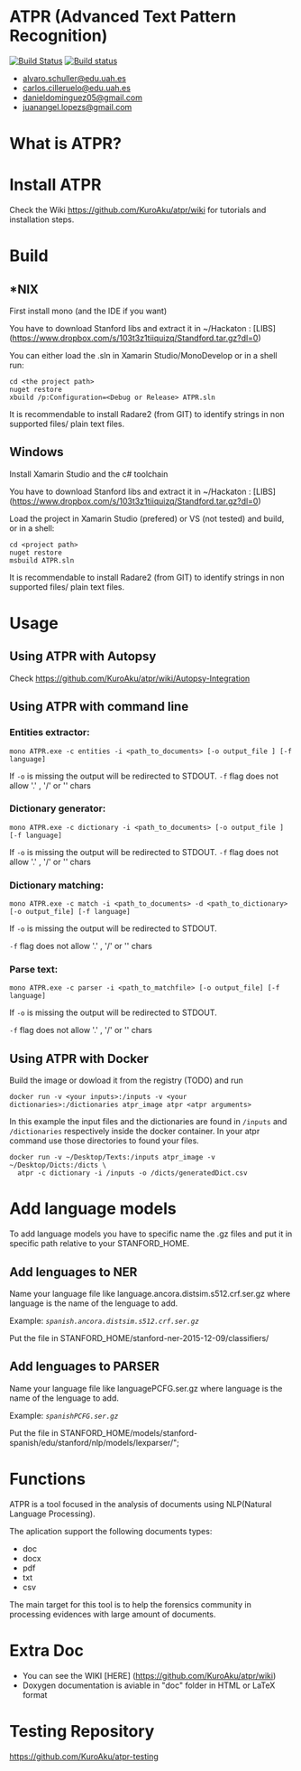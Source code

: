 # ATPR (Advanced Text Pattern Recognition)

[![Build Status](https://travis-ci.org/KuroAku/atpr.svg?branch=master)](https://travis-ci.org/KuroAku/atpr)
[![Build status](https://ci.appveyor.com/api/projects/status/64836q07f261hoti?svg=true)](https://ci.appveyor.com/project/KuroAku/atpr)

* alvaro.schuller@edu.uah.es
* carlos.cilleruelo@edu.uah.es
* danieldominguez05@gmail.com
* juanangel.lopezs@gmail.com

# What is ATPR?

# Install ATPR
Check the Wiki https://github.com/KuroAku/atpr/wiki for tutorials and installation steps. 

# Build
## *NIX
First install mono (and the IDE if you want)

You have to download Stanford libs and extract it in ~/Hackaton : [LIBS] (https://www.dropbox.com/s/103t3z1tiiquizq/Standford.tar.gz?dl=0)


You can either load the .sln in Xamarin Studio/MonoDevelop or in a shell run:

    cd <the project path>
    nuget restore
    xbuild /p:Configuration=<Debug or Release> ATPR.sln

It is recommendable to install Radare2 (from GIT) to identify strings in non supported files/ plain text files.
    
## Windows
Install Xamarin Studio and the c# toolchain

You have to download Stanford libs and extract it in ~/Hackaton : [LIBS] (https://www.dropbox.com/s/103t3z1tiiquizq/Standford.tar.gz?dl=0)

Load the project in Xamarin Studio (prefered) or VS (not tested) and build, or in a shell:

    cd <project path>
    nuget restore
    msbuild ATPR.sln

It is recommendable to install Radare2 (from GIT) to identify strings in non supported files/ plain text files.
    
# Usage
## Using ATPR with Autopsy
Check https://github.com/KuroAku/atpr/wiki/Autopsy-Integration

## Using ATPR with command line

### Entities extractor:

    mono ATPR.exe -c entities -i <path_to_documents> [-o output_file ] [-f language]

If `-o` is missing the output will be redirected to STDOUT.
`-f` flag does not allow  '.' , '/' or '\' chars

### Dictionary generator:

    mono ATPR.exe -c dictionary -i <path_to_documents> [-o output_file ] [-f language]

If `-o` is missing the output will be redirected to STDOUT.
`-f` flag does not allow  '.' , '/' or '\' chars

### Dictionary matching:

    mono ATPR.exe -c match -i <path_to_documents> -d <path_to_dictionary> [-o output_file] [-f language]
    
If `-o` is missing the output will be redirected to STDOUT.

`-f` flag does not allow  '.' , '/' or '\' chars

### Parse text:

    mono ATPR.exe -c parser -i <path_to_matchfile> [-o output_file] [-f language]
    
If `-o` is missing the output will be redirected to STDOUT.

`-f` flag does not allow  '.' , '/' or '\' chars

## Using ATPR with Docker

Build the image or dowload it from the registry (TODO) and run

    docker run -v <your inputs>:/inputs -v <your dictionaries>:/dictionaries atpr_image atpr <atpr arguments>
    
In this example the input files and the dictionaries are found in `/inputs` and `/dictionaries` respectively inside the docker container. In your atpr command use those directories to found your files.

    docker run -v ~/Desktop/Texts:/inputs atpr_image -v ~/Desktop/Dicts:/dicts \
      atpr -c dictionary -i /inputs -o /dicts/generatedDict.csv
      
# Add language models

To add language models you have to specific name the .gz files and put it in specific path relative to your STANFORD_HOME.

## Add lenguages to NER
Name your language file like language.ancora.distsim.s512.crf.ser.gz where language is the name of the lenguage to add.

Example:
_`spanish.ancora.distsim.s512.crf.ser.gz`_

Put the file in  STANFORD_HOME/stanford-ner-2015-12-09/classifiers/

## Add lenguages to PARSER
Name your language file like languagePCFG.ser.gz where language is the name of the lenguage to add.

Example:
_`spanishPCFG.ser.gz`_

Put the file in  STANFORD_HOME/models/stanford-spanish/edu/stanford/nlp/models/lexparser/";

# Functions
ATPR is a tool focused in the analysis of documents using NLP(Natural Language Processing). 

The aplication support the following documents types:
* doc
* docx
* pdf
* txt
* csv


The main target for this tool is to help the forensics community in processing evidences with large amount of documents.

# Extra Doc

- You can see the WIKI [HERE] (https://github.com/KuroAku/atpr/wiki)
- Doxygen documentation is aviable in "doc" folder in HTML or LaTeX format

# Testing Repository 
https://github.com/KuroAku/atpr-testing

